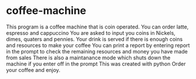 # coffee-machine
This program is a coffee machine that is coin operated. You can order latte, espresso and cappuccino
You are asked to input you coins in Nickels, dimes, quaters and pennies.
Your drink is served if there is enough coins and resources to make your coffee
You can print a report by entering report in the prompt to check the remaining resources and money you have made from sales
There is also a maintanance mode which shuts down the machine if you enter off in the prompt
This was created with python
Order your coffee and enjoy.
